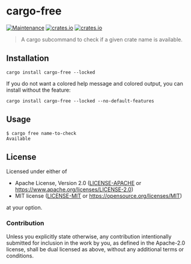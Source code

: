 # cargo-free

[![Maintenance](https://img.shields.io/badge/maintenance-actively%20maintained-brightgreen.svg)](https://github.com/SirWindfield/cargo-free)
[![crates.io](https://img.shields.io/crates/v/cargo-free.svg)](https://crates.io/crates/cargo-free)
[![crates.io](https://img.shields.io/crates/d/cargo-free)](https://crates.io/crates/cargo-free)

> A cargo subcommand to check if a given crate name is available.

## Installation

```text
cargo install cargo-free --locked
```

If you do not want a colored help message and colored output, you can install without the feature:

```text
cargo install cargo-free --locked --no-default-features
```

## Usage

```text
$ cargo free name-to-check
Available
```

## License

Licensed under either of

- Apache License, Version 2.0 ([LICENSE-APACHE](LICENSE-APACHE) or
  https://www.apache.org/licenses/LICENSE-2.0)
- MIT license ([LICENSE-MIT](LICENSE-MIT) or https://opensource.org/licenses/MIT)

at your option.

### Contribution

Unless you explicitly state otherwise, any contribution intentionally submitted
for inclusion in the work by you, as defined in the Apache-2.0 license, shall be
dual licensed as above, without any additional terms or conditions.
